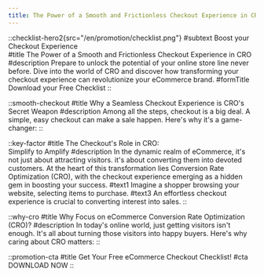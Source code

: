 ```yaml
---
title: The Power of a Smooth and Frictionless Checkout Experience in CRO
---
```


::checklist-hero2{src="/en/promotion/checklist.png"}
#subtext
Boost your Checkout Experience       
#title
The Power of a Smooth and Frictionless Checkout Experience in CRO
#description
Prepare to unlock the potential of your online store line never before. Dive into the world of CRO and discover how transforming your checkout experience can revolutionize your eCommerce brand.
#formTitle
Download your Free Checklist
::

::smooth-checkout
#title
Why a Seamless Checkout Experience is CRO's Secret Weapon
#description
Among all the steps, checkout is a big deal. A simple, easy checkout can make a sale happen. Here's why it's a game-changer:
::

::key-factor
#title
The Checkout's Role in CRO: <br>Simplify to Amplify
#description
In the dynamic realm of eCommerce, it's not just about attracting visitors. it's about converting them into devoted customers. At the heart of this transformation lies Conversion Rate Optimization (CRO), with the checkout experience emerging as a hidden gem in boosting your success.
#text1
Imagine a shopper browsing your website, selecting items to purchase.
#text3
An effortless checkout experience is crucial to converting interest into sales.
::

::why-cro
#title
Why Focus on eCommerce Conversion Rate Optimization (CRO)?
#description
In today's online world, just getting visitors isn't enough. It's all about turning those visitors into happy buyers. Here's why caring about CRO matters:
::

::promotion-cta
#title
Get Your Free eCommerce Checkout Checklist!
#cta
DOWNLOAD NOW
::